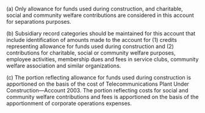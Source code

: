 (a) Only allowance for funds used during construction, and charitable, social and community welfare contributions are considered in this account for separations purposes.

(b) Subsidiary record categories should be maintained for this account that include identification of amounts made to the account for (1) credits representing allowance for funds used during construction and (2) contributions for charitable, social or community welfare purposes, employee activities, membership dues and fees in service clubs, community welfare association and similar organizations.
                

(c) The portion reflecting allowance for funds used during construction is apportioned on the basis of the cost of Telecommunications Plant Under Construction—Account 2003. The portion reflecting costs for social and community welfare contributions and fees is apportioned on the basis of the apportionment of corporate operations expenses.

